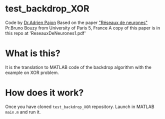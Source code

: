# test_backdrop_XOR
Code by [Dr.Adrien Pajon](adrien.pajon@gmail.com)
Based on the paper ["Réseaux de neurones"](http://www.math-info.univ-paris5.fr/~bouzy/Doc/AA1/ReseauxDeNeurones1.pdf) Pr.Bruno Bouzy from University of Paris 5, France 
A copy of this paper is in this repo at 'ReseauxDeNeurones1.pdf'

What is this?
==

It is the translation to MATLAB code of the backdrop algorithm with the example on XOR problem.

How does it work?
==
Once you have cloned `test_backdrop_XOR` repository.
Launch in MATLAB `main.m` and run it.

